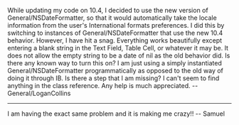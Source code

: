 While updating my code on 10.4, I decided to use the new version of General/NSDateFormatter, so that it would automatically take the locale information from the user's International formats preferences. I did this by switching to instances of General/NSDateFormatter that use the new 10.4 behavior. However, I have hit a snag. Everything works beautifully except entering a blank string in the Text Field, Table Cell, or whatever it may be. It does not allow the empty string to be a date of nil as the old behavior did. Is there any known way to turn this on? I am just using a simply instantiated General/NSDateFormatter programmatically as opposed to the old way of doing it through IB. Is there a step that I am missing? I can't seem to find anything in the class reference. Any help is much appreciated. -- General/LoganCollins

---- 

I am having the exact same problem and it is making me crazy!! -- Samuel